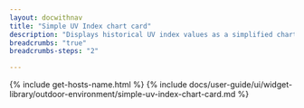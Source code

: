 ```yaml
---
layout: docwithnav
title: "Simple UV Index chart card"
description: "Displays historical UV index values as a simplified chart. Optionally may display the corresponding latest UV index value."
breadcrumbs: "true"
breadcrumbs-steps: "2"

---
```

{% include get-hosts-name.html %}
{% include docs/user-guide/ui/widget-library/outdoor-environment/simple-uv-index-chart-card.md %}

